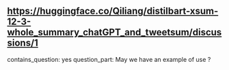 ## https://huggingface.co/Qiliang/distilbart-xsum-12-3-whole_summary_chatGPT_and_tweetsum/discussions/1

contains_question: yes
question_part: May we have an example of use ?